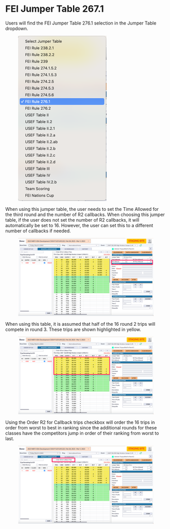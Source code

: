 # FEI Jumper Table 267.1

Users will find the FEI Jumper Table 276.1 selection in the Jumper Table dropdown.

<figure><img src="../../../.gitbook/assets/image (189).png" alt="" width="277"><figcaption></figcaption></figure>

When using this jumper table, the user needs to set the Time Allowed for the third round and the number of R2 callbacks. When choosing this jumper table, if the user does not set the number of R2 callbacks, it will automatically be set to 16. However, the user can set this to a different number of callbacks if needed.&#x20;

<figure><img src="../../../.gitbook/assets/image (190).png" alt=""><figcaption></figcaption></figure>

When using this table, it is assumed that half of the 16 round 2 trips will compete in round 3. These trips are shown highlighted in yellow.

<figure><img src="../../../.gitbook/assets/image (191).png" alt=""><figcaption></figcaption></figure>

Using the Order R2 for Callback trips checkbox will order the 16 trips in order from worst to best in ranking since the additional rounds for these classes have the competitors jump in order of their ranking from worst to last.&#x20;

<figure><img src="../../../.gitbook/assets/image (192).png" alt=""><figcaption></figcaption></figure>
